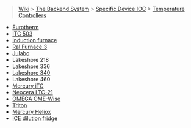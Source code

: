 > [Wiki](Home) > [The Backend System](The-Backend-System) > [Specific Device IOC](Specific-Device-IOC) > [Temperature Controllers](Temperature-Controllers)

* [Eurotherm](Eurotherm)
* [ITC 503](ITC-503)
* [Induction furnace](Induction-furnace)
* [Ral Furnace 3](Ral-furnace-3)
* [Julabo](Julabo)
* Lakeshore 218
* [Lakeshore 336](Lakeshore336)
* [Lakeshore 340](Lakeshore340)
* Lakeshore 460
* [Mercury iTC](MercuryiTC)
* [Neocera LTC-21](Neocera-LTC-21)
* [OMEGA OME-Wise](OMEGA-OME-Wise)
* [Triton](Triton)
* [Mercury Heliox](Mercury-Heliox)
* [ICE dilution fridge](ICE-Dilution-Fridge)

